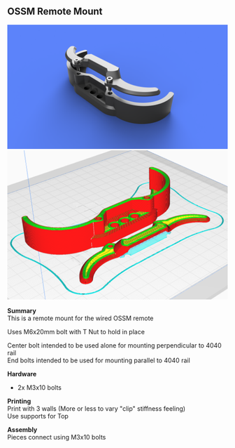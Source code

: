 ## OSSM Remote Mount

![OSSM Remote Mount](Images/armpit_OSSM_Remote_Mount_TwoPart.png)  
![OSSM Remote Mount](Images/armpit_OSSM_Remote_Mount_TwoPart_Print.png)  

**Summary**  
This is a remote mount for the wired OSSM remote  

Uses M6x20mm bolt with T Nut to hold in place  

Center bolt intended to be used alone for mounting perpendicular to 4040 rail  
End bolts intended to be used for mounting parallel to 4040 rail  

**Hardware**  
- 2x M3x10 bolts

**Printing**  
Print with 3 walls (More or less to vary "clip" stiffness feeling)  
Use supports for Top

**Assembly**  
Pieces connect using M3x10 bolts